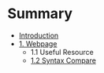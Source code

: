 # Summary

* [Introduction](README.md)
* [1. Webpage](chapter1.md)
   * 1.1 Useful Resource
   * [1.2 Syntax Compare](12_syntax_compare.md)

